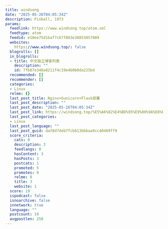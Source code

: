 ```yaml
---
title: windsong
date: "2025-05-26T04:05:34Z"
description: Pinball, 1973
params:
  feedlink: https://www.windsong.top/atom.xml
  feedtype: atom
  feedid: e10ee75d1baf7c67f883e38853057089
  websites:
    https://www.windsong.top/: false
  blogrolls: []
  in_blogrolls:
  - title: 中文独立博客列表
    description: ""
    id: 7fb87e348a8211f4c19e4b0b0da225bd
  recommended: []
  recommender: []
  categories:
  - Linux
  relme: {}
  last_post_title: Nginx+Gunicorn+Flask部署
  last_post_description: ""
  last_post_date: "2025-05-26T04:05:34Z"
  last_post_link: https://windsong.top/%E5%A6%82%E4%BD%95%E9%80%9A%E8%BF%87URL%E8%AE%BF%E9%97%AE%E4%B8%80%E5%BC%A0%E5%9B%BE%E7%89%87/
  last_post_categories:
  - Linux
  last_post_language: ""
  last_post_guid: daf8d7deb7fcb613bbbaa9cc40469ff9
  score_criteria:
    cats: 0
    description: 3
    feedlangs: 0
    hasContent: 3
    hasPosts: 3
    postcats: 1
    promoted: 5
    promotes: 0
    relme: 0
    title: 3
    website: 1
  score: 19
  ispodcast: false
  isnoarchive: false
  innetwork: true
  language: ""
  postcount: 19
  avgpostlen: 258
---
```

